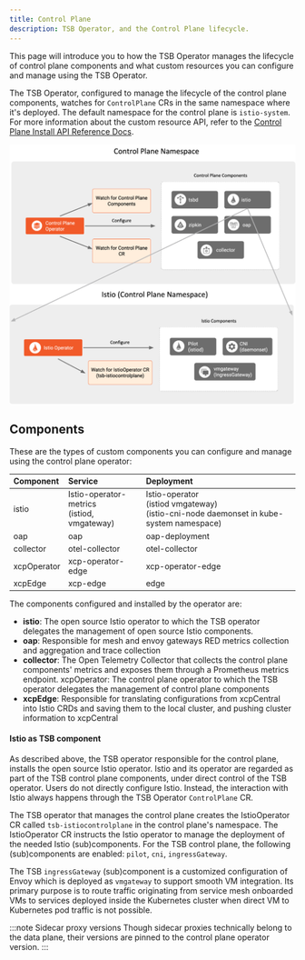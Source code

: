 ```yaml
---
title: Control Plane
description: TSB Operator, and the Control Plane lifecycle.
---
```


This page will introduce you to how the TSB Operator manages the lifecycle of
control plane components and what custom resources you can configure and manage
using the TSB Operator.

The TSB Operator, configured to manage the lifecycle of the control plane
components, watches for `ControlPlane` CRs in the same namespace
where it's deployed. The default namespace for the control plane is
`istio-system`. For more information about the custom resource API, refer to the
[Control Plane Install API Reference Docs](../../refs/install/controlplane/v1alpha1/spec).


![drawing](../../assets/operator_control_plane.png)

## Components

These are the types of custom components you can configure and manage using the
control plane operator:

| Component     | Service              | Deployment           |
| :---          |    :----------       |          :---        |
| istio         | Istio-operator-metrics <br />(istiod, vmgateway) | Istio-operator <br />(istiod vmgateway) <br />(istio-cni-node daemonset in kube-system namespace) |
| oap           | oap                  | oap-deployment       |
| collector     | otel-collector       | otel-collector       |
| xcpOperator   | xcp-operator-edge    | xcp-operator-edge    |
| xcpEdge       | xcp-edge             | edge                 |


The components configured and installed by the operator are:
- **istio**: The open source Istio operator to which the TSB operator delegates
  the management of open source Istio components.
- **oap**: Responsible for mesh and envoy gateways RED metrics collection and
  aggregation and trace collection
- **collector**: The Open Telemetry Collector that collects the control plane
  components' metrics and exposes them through a Prometheus metrics endpoint.
  xcpOperator: The control plane operator to which the TSB operator delegates
  the management of control plane components
- **xcpEdge**: Responsible for translating configurations from xcpCentral into
  Istio CRDs and saving them to the local cluster, and pushing cluster
  information to xcpCentral

#### Istio as TSB component
As described above, the TSB operator responsible for the control plane, installs
the open source Istio operator. Istio and its operator are regarded as part of
the TSB control plane components, under direct control of the TSB operator.
Users do not directly configure Istio. Instead, the interaction with Istio
always happens through the TSB Operator `ControlPlane` CR.

The TSB operator that manages the control plane creates the IstioOperator CR
called `tsb-istiocontrolplane` in the control plane's namespace. The
IstioOperator CR instructs the Istio operator to manage the deployment of the
needed Istio (sub)components. For the TSB control plane, the following
(sub)components are enabled: `pilot`, `cni`, `ingressGateway`.

The TSB `ingressGateway` (sub)component is a customized configuration of Envoy
which is deployed as `vmgateway` to support smooth VM integration. Its primary
purpose is to route traffic originating from service mesh onboarded VMs to
services deployed inside the Kubernetes cluster when direct VM to Kubernetes pod
traffic is not possible.

:::note Sidecar proxy versions 
Though sidecar proxies technically belong to the data plane, their versions are
pinned to the control plane operator version.
:::
